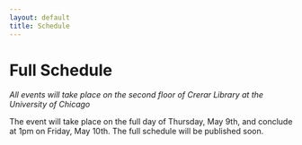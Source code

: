 ```yaml
---
layout: default
title: Schedule
---
```


# Full Schedule

_All events will take place on the second floor of Crerar Library at the University of Chicago_

The event will take place on the full day of Thursday, May 9th, and conclude at 1pm on Friday, May 10th. The full schedule will be published soon.

<!--
* Thursday, May 9th
  * 8:30am : Arrival, Breakfast, and Registration

  * 9:30 : Opening remarks
     * Adam Aviv and Rachel Greendstadt will welcome everyone to the event

  * 9:45 : Introductions and Icebreakers
     * We will go around the room and do introductions, and break up into groups for a icebreaker activity

  * 10:45 : Coffee break


  * 11:00 : Panel 1: Research Project Development
    * Serge Egelman, Siddharth Garg, Michelle Mazurek, and Peter Peterson will share insights from their proposal writing and development process, including stories of successes and failures. Rachel Greenstadt will moderate.

  * 12:15 : Lunch and One-on-one meetings
    * NSF Mentors: Jeremy Epstein, Li Yang, Phillip Regalia, Daniela Oliveira, Anna Squicciarini, Dan Cosley, James Joshi, Chungsheng Xin, Cliff Wang, James Joshi
	* Community Mentors: Adam Aviv, Rachel Greenstadt, Serge Egelman, Arkady Yerukhimovich, Michelle MAzurek, Peter Peterson, Ramesh Karri, and Sidharth Garg

  * 2:15 : Panel 2: Panel Review Process
    * NSF Program Officers: Li Yang, Jeremy Epstein, Phillip Regalia, and Daniela Oliveira will share their insights about the panel reviewing process. Adam Aviv will moderate this panel.
  * 3:45 : Break
  * 4:15 : BOF sessions
    * Participants will submit topics they are interested in discussion, and we will break into smaller groups to address those topics with aspiring PIs and mentors

  * 6:00 : Closing Remarks and Outbrief
    * Each BOF leader will present a quick outbrief of the group.

  * 6:30 : Dinner
    * There will be a buffet dinner and network event.

* Friday, May 5th
  * 8:00 : Breakfast
  * 8:30 : Opening Remarks
    * Guidance on the review process

  * 9:00 : Mock Panel Session 1
    * Panels will meet to discuss all aligned proposals
	* Panel Moderators will include:
      * NSF Mentors: Jeremy Epstein, Li Yang, Phillip Regalia, Daniela Oliveira, Anna Squicciarini, Dan Cosley, James Joshi, Chungsheng Xin, Cliff Wang, James Joshi
      * Community Mentors: Adam Aviv, Rachel Greenstadt, Serge Egelman, Arkady Yerukhimovich, Michelle MAzurek, Peter Peterson, Ramesh Karri, and Sidharth Garg

  * 10:30 : Break
  * 11:00 : Mock Panel session 2
    * Panels will meet and write a recommendation for each proposals
	* Panel Moderators will include:
      * NSF Mentors: Jeremy Epstein, Li Yang, Phillip Regalia, Daniela Oliveira, Anna Squicciarini, Dan Cosley, James Joshi, Chungsheng Xin, Cliff Wang, James Joshi
      * Community Mentors: Adam Aviv, Rachel Greenstadt, Serge Egelman, Arkady Yerukhimovich, Michelle MAzurek, Peter Peterson, Ramesh Karri, and Sidharth Garg

  * 12:30 : Box Lunches to-go
    * Box lunches provided as you head out

-->
